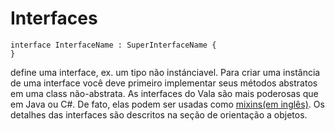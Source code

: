 # Interfaces

```vala
interface InterfaceName : SuperInterfaceName {
}
```

define uma interface, ex. um tipo não instánciavel. Para criar uma instância de uma interface você deve primeiro implementar seus métodos abstratos em uma class não-abstrata. As interfaces do Vala são mais poderosas que em Java ou C\#. De fato, elas podem ser usadas como [mixins(em inglês)](http://en.wikipedia.org/wiki/Mixin). Os detalhes das interfaces são descritos na seção de orientação a objetos.
